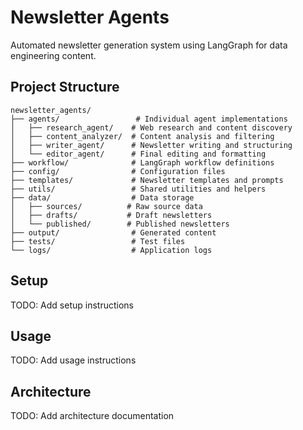 # Newsletter Agents

Automated newsletter generation system using LangGraph for data engineering content.

## Project Structure

```
newsletter_agents/
├── agents/                 # Individual agent implementations
│   ├── research_agent/    # Web research and content discovery
│   ├── content_analyzer/  # Content analysis and filtering
│   ├── writer_agent/      # Newsletter writing and structuring
│   └── editor_agent/      # Final editing and formatting
├── workflow/              # LangGraph workflow definitions
├── config/                # Configuration files
├── templates/             # Newsletter templates and prompts
├── utils/                 # Shared utilities and helpers
├── data/                  # Data storage
│   ├── sources/          # Raw source data
│   ├── drafts/           # Draft newsletters
│   └── published/        # Published newsletters
├── output/                # Generated content
├── tests/                 # Test files
└── logs/                  # Application logs
```

## Setup

TODO: Add setup instructions

## Usage

TODO: Add usage instructions

## Architecture

TODO: Add architecture documentation
